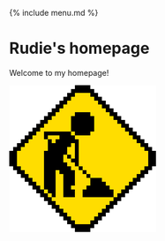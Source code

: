{% include menu.md %}

# Rudie's homepage

Welcome to my homepage!

![Under construction](/images/uc.gif)
